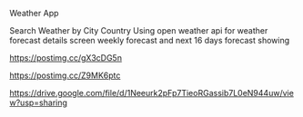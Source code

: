 Weather App

Search Weather by City Country
Using open weather api for weather forecast
details screen weekly forecast and next 16 days forecast showing


https://postimg.cc/gX3cDG5n

https://postimg.cc/Z9MK6ptc

https://drive.google.com/file/d/1Neeurk2pFp7TieoRGassib7L0eN944uw/view?usp=sharing
